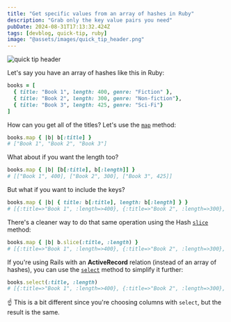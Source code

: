 ```yaml
---
title: "Get specific values from an array of hashes in Ruby"
description: "Grab only the key value pairs you need"
pubDate: 2024-08-31T17:13:32.424Z
tags: [devblog, quick-tip, ruby]
image: "@assets/images/quick_tip_header.png"
---
```


![quick tip header](@assets/images/quick_tip_header.png "Quick Tip")

Let's say you have an array of hashes like this in Ruby:
```ruby
books = [
  { title: "Book 1", length: 400, genre: "Fiction" },
  { title: "Book 2", length: 300, genre: "Non-fiction"},
  { title: "Book 3", length: 425, genre: "Sci-Fi"}
]
```

How can you get all of the titles? Let's use the [`map`](https://ruby-doc.org/core/Array.html#method-i-map) method:

```ruby
books.map { |b| b[:title] }
# ["Book 1", "Book 2", "Book 3"]
```

What about if you want the length too?

```ruby
books.map { |b| [b[:title], b[:length]] }
# [["Book 1", 400], ["Book 2", 300], ["Book 3", 425]]
```

But what if you want to include the keys?

```ruby
books.map { |b| { title: b[:title], length: b[:length] } }
# [{:title=>"Book 1", :length=>400}, {:title=>"Book 2", :length=>300}, {:title=>"Book 3", :length=>425}]
```

There's a cleaner way to do that same operation using the Hash [`slice`](https://ruby-doc.org/core/Hash.html#method-i-slice) method:

```ruby
books.map { |b| b.slice(:title, :length) }
# [{:title=>"Book 1", :length=>400}, {:title=>"Book 2", :length=>300}, {:title=>"Book 3", :length=>425}]
```

If you're using Rails with an **ActiveRecord** relation (instead of an array of hashes), you can use the [`select`](https://guides.rubyonrails.org/active_record_querying.html#selecting-specific-fields) method to simplify it further:

```ruby
books.select(:title, :length)
# [{:title=>"Book 1", :length=>400}, {:title=>"Book 2", :length=>300}, {:title=>"Book 3", :length=>425}]
```

☝️ This is a bit different since you're choosing columns with `select`, but the result is the same.